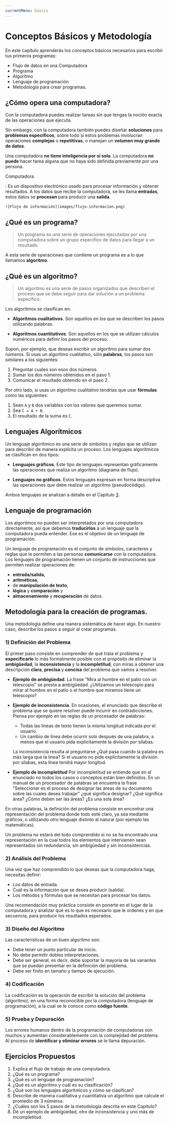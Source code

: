 ```yaml
---
currentMenu: basics
---
```


# Conceptos Básicos y Metodología

En este capítulo aprenderás los conceptos básicos necesarios para escribir tus
primeros programas:

* Flujo de datos en una Computadora
* Programa
* Algoritmo
* Lenguaje de programación
* Metodología para crear programas.

## ¿Cómo opera una computadora?

Con la computadora puedes realizar tareas sin que tengas la noción exacta de
las operaciones que ejecuta.

Sin embargo, con la computadora también puedes diseñar **soluciones** para
**problemas específicos**, sobre todo si estos problemas involucran
operaciones **complejas** o **repetitivas**, o manejan un **volumen muy
grande de datos**.

Una computadora **no tiene inteligencia por sí sola**. La computadora **no
puede** hacer tarea alguna que no haya sido definida previamente por una
persona.

Computadora

:   Es un dispositivo electrónico usado para procesar información y obtener
    resultados. A los datos que recibe la computadora, se les llama
    **entradas**, estos datos se **procesan** para producir una **salida**.

    ![Flujo de información](images/flujo-informacion.png)

## ¿Qué es un programa?

> Un programa es una serie de operaciones ejecutadas por una computadora sobre
un grupo específico de datos para llegar a un resultado.

A esta serie de operaciones que contiene un programa es a lo que llamamos
**algoritmo**.

## ¿Qué es un algoritmo?

> Un algoritmo es una serie de pasos organizados que describen el proceso que se
debe seguir para dar solución a un problema específico.

Los algoritmos se clasifican en:

-   **Algoritmos cualitativos**. Son aquellos en los que se describen los pasos
    utilizando palabras.

-   **Algoritmos cuantitativos**. Son aquellos en los que se utilizan cálculos
    numéricos para definir los pasos del proceso.

Supon, por ejemplo, que deseas escribir un algoritmo para sumar dos números. Si
usas un algoritmo cualitativo, sólo **palabras**, los pasos son similares a
los siguientes:

1.  Preguntar cuales son esos dos números.
2.  Sumar los dos números obtenidos en el paso 1.
3.  Comunicar el resultado obtenido en el paso 2.

Por otro lado, si usas un algoritmo cualitativo tendrías que usar **fórmulas**
como las siguientes:

1.  Sean `A` y `B` dos variables con los valores que queremos sumar.
2.  Sea `C = A + B`.
3.  El resultado de la suma es `C`.

## Lenguajes Algorítmicos

Un lenguaje algorítmico es una serie de símbolos y reglas que se utilizan para
describir de manera explícita un proceso. Los lenguajes algorítmicos se
clasifican en dos tipos:

-   **Lenguajes gráficos**. Este tipo de lenguajes representan gráficamente las
    operaciones que realiza un algoritmo (diagrama de flujo).

-   **Lenguajes no gráficos**. Estos lenguajes expresan en forma descriptiva las
    operaciones que debe realizar un algoritmo (pseudocódigo).

Ambos lenguajes se analizan a detalle en el Capítulo
[3](docs/lenguajes-algorítmicos.html).

## Lenguaje de programación

Los algoritmos no pueden ser interpretados por una computadora directamente,
así que debemos **traducirlos** a un lenguaje que la computadora pueda
entender. Ese es el objetivo de un lenguaje de programación.

Un lenguaje de programación es el conjunto de símbolos, caracteres y reglas
que le permiten a las personas **comunicarse** con la computadora. Los
lenguajes de programación tienen un conjunto de instrucciones que permiten
realizar operaciones de:

* **entrada/salida**,
* **aritméticas**,
* de **manipulación de texto**,
* **lógica** y **comparación** y
* **almacenamiento** y **recuperación** de datos.

## Metodología para la creación de programas.

Una metodología define una manera sistemática de hacer algo. En nuestro caso,
describe los pasos a seguir al crear programas.

### 1) Definición del Problema

El primer paso consiste en comprender de qué trata el problema y
**especificarlo** lo más formalmente posible con el propósito de eliminar la
**ambigüedad**, la **inconsistencia** y la **incompletitud**, con miras a
obtener una descripcion **clara**, **precisa** y **concisa** del problema
que vamos a resolver.

-   **Ejemplo de ambigüedad**. La frase "Mira al hombre en el patio con un
    telescopio" se presta a ambigüedad. ¿Utilizamos un telescopio para mirar al
    hombre en el patio o el hombre que miramos tiene un telescopio?

-   **Ejemplo de inconsistencia**. En ocasiones, el enunciado que describe el
    problema que se quiere resolver puede incurrir en contradicciones. Piensa
    por ejemplo en las reglas de un procesador de palabras:

    -   Todas las líneas de texto tienen la misma longitud indicada por el
        usuario.
    -   Un cambio de línea debe ocurrir solo después de una palabra, a menos que
        el usuario pida explícitamente la división por sílabas.

    La inconsistencia resulta al preguntarse ¿Qué pasa cuando la palabra es más
    larga que la línea? Si el usuario no pide explícitamente la división por
    sílabas, esta línea tendrá mayor longitud.

-   **Ejemplo de incompletitud** Por incompletitud se entiende que en el
    enunciado no todos los casos o conceptos están bien definidos. En un manual
    de un procesador de palabras se encuentra la frase "Seleccionar es el
    proceso de designar las áreas de su documento sobre las cuales desea
    trabajar" ¿qué significa designar? ¿Qué significa área? ¿Cómo deben ser las
    áreas? ¿Es una sola área?

En otras palabras, la definición del problema consiste en encontrar una
representación del problema donde todo esté claro, ya sea mediante gráficos, o
utilizando otro lenguaje distinto al natural (por ejemplo las matemáticas).

Un problema no estará del todo comprendido si no se ha encontrado una
representación en la cual todos los elementos que intervienen sean representados
sin redundancia, sin ambigüedad y sin inconsistencias.

### 2) Análisis del Problema

Una vez que haz comprendido lo que deseas que la computadora haga, necesitas
definir:

-   Los datos de entrada.
-   Cuál es la información que se desea producir (salida).
-   Los métodos y fórmulas que se necesitan para procesar los datos.

Una recomendación muy práctica consiste en ponerte en el lugar de la computadora
y analizar qué es lo que es necesario que le ordenes y en que secuencia, para
producir los resultados esperados.

### 3) Diseño del Algoritmo

Las características de un buen algoritmo son:

-   Debe tener un punto particular de inicio.
-   No debe permitir dobles interpretaciones.
-   Debe ser general, es decir, debe soportar la mayoría de las variantes que se
    puedan presentar en la definición del problema.
-   Debe ser finito en tamaño y tiempo de ejecución.

### 4) Codificación

La codificación es la operación de escribir la solución del problema
(algoritmo), en una forma reconocible por la computadora (lenguaje de
programación), a la cual se le conoce como **código fuente**.

### 5) Prueba y Depuración

Los errores humanos dentro de la programación de computadoras son muchos y
aumentan considerablemente con la complejidad del problema. Al proceso de
**identificar y eliminar errores** se le llama depuración.

## Ejercicios Propuestos

1. Explica el flujo de trabajo de una computadora.
2. ¿Qué es un programa?
3. ¿Qué es un lenguaje de programación?
4. ¿Qué es un algoritmo y cuál es su clasificación?
5. ¿Qué son los lenguajes algorítmicos y cómo se clasifican?
6. Describe de manera cualitativa y cuantitativa un algoritmo que calcule el
   promedio de 3 números.
7. ¿Cuáles son los 5 pasos de la metodología descrita en este Capítulo?
8. Dé un ejemplo de ambigüedad, otro de inconsistencia y uno más de incompletitud.
